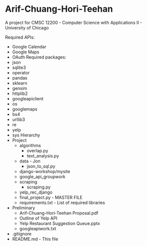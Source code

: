 # Arif-Chuang-Hori-Teehan

A project for CMSC 12200 - Computer Science with Applications II - University of Chicago

Required APIs:
- Google Calendar
- Google Maps
- OAuth
Required packages:
- json
- sqlite3
- operator
- pandas
- sklearn
- gensim
- httplib2
- googleapiclient
- os
- googlemaps
- bs4
- urllib3
- re
- yelp
- sys
Hierarchy
- Project
	- algorithms
		- overlap.py
		- text_analysis.py
	- data - Jon
		- json_to_sql.py
	- django-workshop/mysite
	- google_api_groupwork
	- scraping
		- scraping.py
	- yelp_rec_django
	- final_project.py - MASTER FILE
	- requirements.txt - List of required libraries
- Preliminary
	- Arif-Chuang-Hori-Teehan Proposal.pdf
	- Outline of Yelp API
	- Yelp Restaurant Suggestion Queue.pptx
	- googleapiwork.txt
- .gitignore
- README.md - This file
